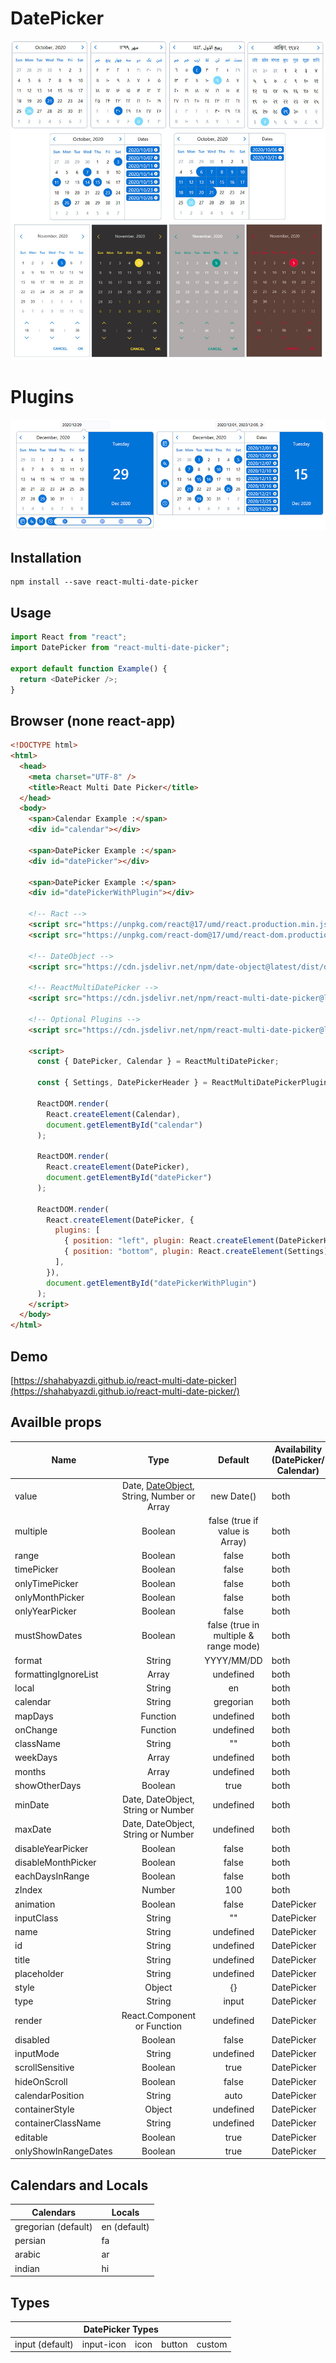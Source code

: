# DatePicker

![DatePicker](/screenshot/screenshot.jpg?raw=true)

# Plugins

![Plugins](/screenshot/plugins.jpg?raw=true)

## Installation

```code
npm install --save react-multi-date-picker
```

## Usage

```javascript
import React from "react";
import DatePicker from "react-multi-date-picker";

export default function Example() {
  return <DatePicker />;
}
```

## Browser (none react-app)

```html
<!DOCTYPE html>
<html>
  <head>
    <meta charset="UTF-8" />
    <title>React Multi Date Picker</title>
  </head>
  <body>
    <span>Calendar Example :</span>
    <div id="calendar"></div>

    <span>DatePicker Example :</span>
    <div id="datePicker"></div>

    <span>DatePicker Example :</span>
    <div id="datePickerWithPlugin"></div>

    <!-- Ract -->
    <script src="https://unpkg.com/react@17/umd/react.production.min.js"></script>
    <script src="https://unpkg.com/react-dom@17/umd/react-dom.production.min.js"></script>

    <!-- DateObject -->
    <script src="https://cdn.jsdelivr.net/npm/date-object@latest/dist/date-object.min.js"></script>

    <!-- ReactMultiDatePicker -->
    <script src="https://cdn.jsdelivr.net/npm/react-multi-date-picker@latest/build/browser.min.js"></script>

    <!-- Optional Plugins -->
    <script src="https://cdn.jsdelivr.net/npm/react-multi-date-picker@latest/build/browser_plugins.min.js"></script>

    <script>
      const { DatePicker, Calendar } = ReactMultiDatePicker;

      const { Settings, DatePickerHeader } = ReactMultiDatePickerPlugins;

      ReactDOM.render(
        React.createElement(Calendar),
        document.getElementById("calendar")
      );

      ReactDOM.render(
        React.createElement(DatePicker),
        document.getElementById("datePicker")
      );

      ReactDOM.render(
        React.createElement(DatePicker, {
          plugins: [
            { position: "left", plugin: React.createElement(DatePickerHeader) },
            { position: "bottom", plugin: React.createElement(Settings) },
          ],
        }),
        document.getElementById("datePickerWithPlugin")
      );
    </script>
  </body>
</html>
```

## Demo

[https://shahabyazdi.github.io/react-multi-date-picker](https://shahabyazdi.github.io/react-multi-date-picker/)

## Availble props

| Name                 |                                             Type                                              |                Default                | Availability (DatePicker/ Calendar) |
| -------------------- | :-------------------------------------------------------------------------------------------: | :-----------------------------------: | ----------------------------------- |
| value                | Date, [DateObject](https://github.com/shahabyazdi/react-date-object), String, Number or Array |              new Date()               | both                                |
| multiple             |                                            Boolean                                            |    false (true if value is Array)     | both                                |
| range                |                                            Boolean                                            |                 false                 | both                                |
| timePicker           |                                            Boolean                                            |                 false                 | both                                |
| onlyTimePicker       |                                            Boolean                                            |                 false                 | both                                |
| onlyMonthPicker      |                                            Boolean                                            |                 false                 | both                                |
| onlyYearPicker       |                                            Boolean                                            |                 false                 | both                                |
| mustShowDates        |                                            Boolean                                            | false (true in multiple & range mode) | both                                |
| format               |                                            String                                             |              YYYY/MM/DD               | both                                |
| formattingIgnoreList |                                             Array                                             |               undefined               | both                                |
| local                |                                            String                                             |                  en                   | both                                |
| calendar             |                                            String                                             |               gregorian               | both                                |
| mapDays              |                                           Function                                            |               undefined               | both                                |
| onChange             |                                           Function                                            |               undefined               | both                                |
| className            |                                            String                                             |                  ""                   | both                                |
| weekDays             |                                             Array                                             |               undefined               | both                                |
| months               |                                             Array                                             |               undefined               | both                                |
| showOtherDays        |                                            Boolean                                            |                 true                  | both                                |
| minDate              |                              Date, DateObject, String or Number                               |               undefined               | both                                |
| maxDate              |                              Date, DateObject, String or Number                               |               undefined               | both                                |
| disableYearPicker    |                                            Boolean                                            |                 false                 | both                                |
| disableMonthPicker   |                                            Boolean                                            |                 false                 | both                                |
| eachDaysInRange      |                                            Boolean                                            |                 false                 | both                                |
| zIndex               |                                            Number                                             |                  100                  | both                                |
| animation            |                                            Boolean                                            |                 false                 | DatePicker                          |
| inputClass           |                                            String                                             |                  ""                   | DatePicker                          |
| name                 |                                            String                                             |               undefined               | DatePicker                          |
| id                   |                                            String                                             |               undefined               | DatePicker                          |
| title                |                                            String                                             |               undefined               | DatePicker                          |
| placeholder          |                                            String                                             |               undefined               | DatePicker                          |
| style                |                                            Object                                             |                  {}                   | DatePicker                          |
| type                 |                                            String                                             |                 input                 | DatePicker                          |
| render               |                                  React.Component or Function                                  |               undefined               | DatePicker                          |
| disabled             |                                            Boolean                                            |                 false                 | DatePicker                          |
| inputMode            |                                            String                                             |               undefined               | DatePicker                          |
| scrollSensitive      |                                            Boolean                                            |                 true                  | DatePicker                          |
| hideOnScroll         |                                            Boolean                                            |                 false                 | DatePicker                          |
| calendarPosition     |                                            String                                             |                 auto                  | DatePicker                          |
| containerStyle       |                                            Object                                             |               undefined               | DatePicker                          |
| containerClassName   |                                            String                                             |               undefined               | DatePicker                          |
| editable             |                                            Boolean                                            |                 true                  | DatePicker                          |
| onlyShowInRangeDates |                                            Boolean                                            |                 true                  | DatePicker                          |

## Calendars and Locals

<table>
  <thead>
    <tr>
      <th>Calendars</th>
      <th>Locals</th>
    </tr>
  </thead>
  <tbody>
    <tr>
      <td>gregorian (default)</td>
      <td>en (default)</td>
    </tr>
    <tr>
      <td>persian</td>
      <td>fa</td>
    </tr>
    <tr>
      <td>arabic</td>
      <td>ar</td>
    </tr>
    <tr>
      <td>indian</td>
      <td>hi</td>
    </tr>
  </tbody>
</table>

## Types

<table>
  <thead>
    <tr>
      <th colSpan="5">DatePicker Types</th>
    </tr>
  </thead>
  <tbody>
    <tr>
      <td>input (default)</td>
      <td>input-icon</td>
      <td>icon</td>
      <td>button</td>
      <td>custom</td>
    </tr>
  </tbody>
</table>
